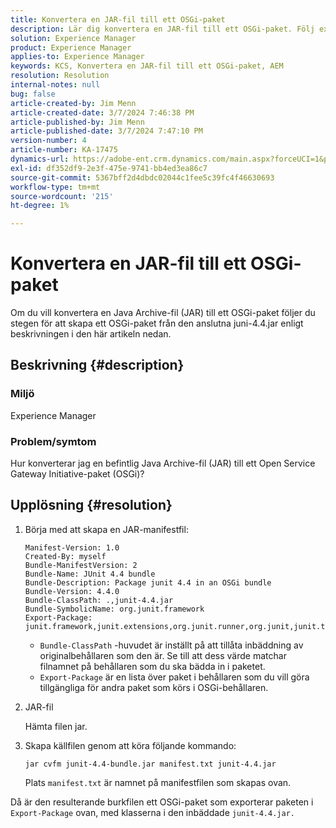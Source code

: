 ```yaml
---
title: Konvertera en JAR-fil till ett OSGi-paket
description: Lär dig konvertera en JAR-fil till ett OSGi-paket. Följ exemplet för att skapa ett OSGi-paket från den bifogade junit-4.4.jar.
solution: Experience Manager
product: Experience Manager
applies-to: Experience Manager
keywords: KCS, Konvertera en JAR-fil till ett OSGi-paket, AEM
resolution: Resolution
internal-notes: null
bug: false
article-created-by: Jim Menn
article-created-date: 3/7/2024 7:46:38 PM
article-published-by: Jim Menn
article-published-date: 3/7/2024 7:47:10 PM
version-number: 4
article-number: KA-17475
dynamics-url: https://adobe-ent.crm.dynamics.com/main.aspx?forceUCI=1&pagetype=entityrecord&etn=knowledgearticle&id=93faf665-bbdc-ee11-904d-6045bd006268
exl-id: df352df9-2e3f-475e-9741-bb4ed3ea86c7
source-git-commit: 5367bff2d4dbdc02044c1fee5c39fc4f46630693
workflow-type: tm+mt
source-wordcount: '215'
ht-degree: 1%

---
```


# Konvertera en JAR-fil till ett OSGi-paket


Om du vill konvertera en Java Archive-fil (JAR) till ett OSGi-paket följer du stegen för att skapa ett OSGi-paket från den anslutna juni-4.4.jar enligt beskrivningen i den här artikeln nedan.

## Beskrivning {#description}


### <b>Miljö</b>

Experience Manager

### <b>Problem/symtom</b>

Hur konverterar jag en befintlig Java Archive-fil (JAR) till ett Open Service Gateway Initiative-paket (OSGi)?


## Upplösning {#resolution}


1. Börja med att skapa en JAR-manifestfil:


   ```
   Manifest-Version: 1.0
   Created-By: myself
   Bundle-ManifestVersion: 2
   Bundle-Name: JUnit 4.4 bundle
   Bundle-Description: Package junit 4.4 in an OSGi bundle
   Bundle-Version: 4.4.0
   Bundle-ClassPath: .,junit-4.4.jar
   Bundle-SymbolicName: org.junit.framework
   Export-Package: junit.framework,junit.extensions,org.junit.runner,org.junit,junit.textui
   ```


   - `Bundle-ClassPath` -huvudet är inställt på att tillåta inbäddning av originalbehållaren som den är. Se till att dess värde matchar filnamnet på behållaren som du ska bädda in i paketet.
   - `Export-Package` är en lista över paket i behållaren som du vill göra tillgängliga för andra paket som körs i OSGi-behållaren.

1. JAR-fil

   Hämta filen jar.

1. Skapa källfilen genom att köra följande kommando:


   ```
   jar cvfm junit-4.4-bundle.jar manifest.txt junit-4.4.jar
   ```

   Plats `manifest.txt` är namnet på manifestfilen som skapas ovan.


Då är den resulterande burkfilen ett OSGi-paket som exporterar paketen i `Export-Package` ovan, med klasserna i den inbäddade `junit-4.4.jar.`
